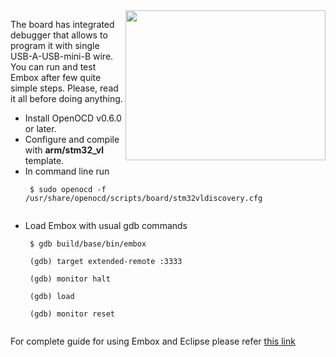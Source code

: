 <img src='http://embox.googlecode.com/svn/wiki/images/PlatformsDescription/stm32discovery.jpg' align='right' width='320' height='240'>

The board has integrated debugger that allows to program it with single USB-A-USB-mini-B wire. You can run and test Embox after few quite simple steps. Please, read it all before doing anything.<br>
<ul><li>Install OpenOCD v0.6.0 or later.<br>
</li><li>Configure and compile with <b>arm/stm32_vl</b> template.<br>
</li><li>In command line run<br>
<pre><code> $ sudo openocd -f /usr/share/openocd/scripts/board/stm32vldiscovery.cfg<br>
</code></pre>
</li><li>Load Embox with usual gdb commands<br>
<pre><code> $ gdb build/base/bin/embox<br>
 (gdb) target extended-remote :3333<br>
 (gdb) monitor halt<br>
 (gdb) load<br>
 (gdb) monitor reset<br>
</code></pre></li></ul>

For complete guide for using Embox and Eclipse please refer <a href='PlatformStm32DiscoveryFull.md'>this link</a>